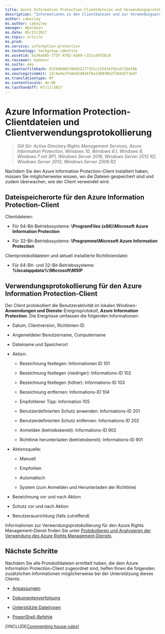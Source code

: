 ```yaml
---
title: Azure Information Protection-Clientdateien und Verwendungsprotokollierung
description: "Informationen zu den Clientdateien und zur Verwendungsprotokollierung für den Azure Information Protection-Client für Windows"
author: cabailey
ms.author: cabailey
manager: mbaldwin
ms.date: 05/23/2017
ms.topic: article
ms.prod: 
ms.service: information-protection
ms.technology: techgroup-identity
ms.assetid: 5a34ab85-773f-4782-ba09-c321cddf5bc0
ms.reviewer: eymanor
ms.suite: ems
ms.openlocfilehash: 63249b98578b952177351cc5547ef92c67164f06
ms.sourcegitcommit: 12c9a4e3fe8e92d816f0a13003062f20dd2716df
ms.translationtype: HT
ms.contentlocale: de-DE
ms.lasthandoff: 07/17/2017
---
```

# <a name="azure-information-protection-client-files-and-client-usage-logging"></a>Azure Information Protection-Clientdateien und Clientverwendungsprotokollierung

>*Gilt für: Active Directory Rights Management Services, Azure Information Protection, Windows 10, Windows 8.1, Windows 8, Windows 7 mit SP1, Windows Server 2016, Windows Server 2012 R2, Windows Server 2012, Windows Server 2008 R2*

Nachdem Sie den Azure Information Protection-Client installiert haben, müssen Sie möglicherweise wissen, wo die Dateien gespeichert sind und zudem überwachen, wie der Client verwendet wird.

## <a name="file-locations-for-the-azure-information-protection-client"></a>Dateispeicherorte für den Azure Information Protection-Client

Clientdateien:   

- Für 64-Bit-Betriebssysteme: **\ProgramFiles (x86)\Microsoft Azure Information Protection**

- Für 32-Bit-Betriebssysteme: **\Programme\Microsoft Azure Information Protection**

Clientprotokolldateien und aktuell installierte Richtliniendatei:

- Für 64-Bit- und 32-Bit-Betriebssysteme: **%localappdata%\Microsoft\MSIP**

## <a name="usage-logging-for-the-azure-information-protection-client"></a>Verwendungsprotokollierung für den Azure Information Protection-Client

Der Client protokolliert die Benutzeraktivität im lokalen Windows-**Anwendungen und Dienste**-Ereignisprotokoll, **Azure Information Protection**. Die Ereignisse umfassen die folgenden Informationen:

- Datum, Clientversion, Richtlinien-ID

- Angemeldeter Benutzername, Computername

- Dateiname und Speicherort

- Aktion:

    - Bezeichnung festlegen: Informationen ID 101
    
    - Bezeichnung festlegen (niedriger): Informations-ID 102
    
    - Bezeichnung festlegen (höher): Informations-ID 103
    
    - Bezeichnung entfernen: Informations-ID 104
   
    - Empfohlener Tipp: Information 105
    
    - Benutzerdefinierten Schutz anwenden: Informations-ID 201
    
    - Benutzerdefinierten Schutz entfernen: Informations-ID 202
    
    - Anmelden (betriebsbereit): Informations-ID 902
    
    - Richtlinie herunterladen (betriebsbereit): Informations-ID 901
    
- Aktionsquelle:
    
    - Manuell 
    
    - Empfohlen
    
    - Automatisch  
    
    - System (zum Anmelden und Herunterladen der Richtlinie)
    
- Bezeichnung vor und nach Aktion 
    
- Schutz vor und nach Aktion
    
- Benutzerausrichtung (falls zutreffend)
    

Informationen zur Verwendungsprotokollierung für den Azure Rights Management-Dienst finden Sie unter [Protokollieren und Analysieren der Verwendung des Azure Rights Management-Diensts](../deploy-use/log-analyze-usage.md).



## <a name="next-steps"></a>Nächste Schritte
Nachdem Sie alle Protokolldateien ermittelt haben, die dem Azure Information Protection-Client zugeordnet sind, helfen Ihnen die folgenden zusätzlichen Informationen möglicherweise bei der Unterstützung dieses Clients:

- [Anpassungen](client-admin-guide-customizations.md)

- [Dokumentenverfolgung](client-admin-guide-document-tracking.md)

- [Unterstützte Dateitypen](client-admin-guide-file-types.md)

- [PowerShell-Befehle](client-admin-guide-powershell.md)

[!INCLUDE[Commenting house rules](../includes/houserules.md)]
